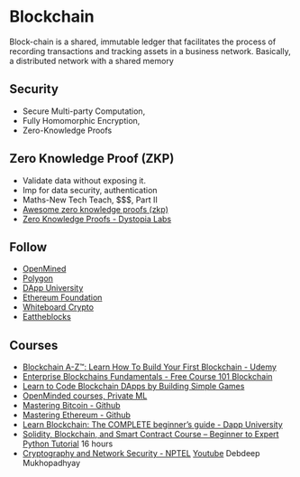 # Blockchain

Block-chain is a shared, immutable ledger that facilitates the process of recording transactions and tracking assets in a business network. Basically, a distributed network with a shared memory

## Security
- Secure Multi-party Computation,
- Fully Homomorphic Encryption,
- Zero-Knowledge Proofs

## Zero Knowledge Proof (ZKP)
- Validate data without exposing it.
- Imp for data security, authentication
- Maths-New Tech Teach, $$$, Part II
- [Awesome zero knowledge proofs (zkp)](https://github.com/matter-labs/awesome-zero-knowledge-proofs)
- [Zero Knowledge Proofs - Dystopia Labs](https://www.youtube.com/playlist?list=PLOZHkgsn2AzNWJF9fIoPpM8ZejOJEyYtY)

## Follow
- [OpenMined](https://www.openmined.org/)
- [Polygon](https://polygon.technology/)
- [DApp University](https://www.youtube.com/c/DappUniversity)
- [Ethereum Foundation](https://www.youtube.com/c/EthereumFoundation)
- [Whiteboard Crypto](https://www.youtube.com/c/WhiteboardCrypto)
- [Eattheblocks](https://www.youtube.com/c/EatTheBlocks)

## Courses
- [Blockchain A-Z™: Learn How To Build Your First Blockchain - Udemy](https://www.udemy.com/course/build-your-blockchain-az/)
- [Enterprise Blockchains Fundamentals - Free Course 101 Blockchain](https://101blockchains.com/free-blockchain-course/)
- [Learn to Code Blockchain DApps by Building Simple Games](https://cryptozombies.io/)
- [OpenMinded courses, Private ML](https://courses.openmined.org/)
- [Mastering Bitcoin - Github](https://github.com/bitcoinbook/bitcoinbook)
- [Mastering Ethereum - Github](https://github.com/ethereumbook/ethereumbook)
- [Learn Blockchain: The COMPLETE beginner’s guide - Dapp University](https://www.youtube.com/watch?v=99pYGpTWcXM)
- [Solidity, Blockchain, and Smart Contract Course – Beginner to Expert Python Tutorial](https://www.youtube.com/watch?v=M576WGiDBdQ) 16 hours
- [Cryptography and Network Security - NPTEL](https://nptel.ac.in/courses/106105031) [Youtube](https://www.youtube.com/playlist?list=PL71FE85723FD414D7) Debdeep Mukhopadhyay
